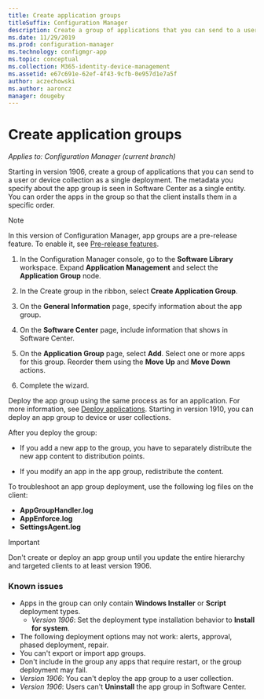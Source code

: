 ```yaml
---
title: Create application groups
titleSuffix: Configuration Manager
description: Create a group of applications that you can send to a user or device collection as a single deployment in Configuration Manager.
ms.date: 11/29/2019
ms.prod: configuration-manager
ms.technology: configmgr-app
ms.topic: conceptual
ms.collection: M365-identity-device-management
ms.assetid: e67c691e-62ef-4f43-9cfb-0e957d1e7a5f
author: aczechowski
ms.author: aaroncz
manager: dougeby
---
```


# Create application groups

*Applies to: Configuration Manager (current branch)*

<!--3555907-->

Starting in version 1906, create a group of applications that you can send to a user or device collection as a single deployment. The metadata you specify about the app group is seen in Software Center as a single entity. You can order the apps in the group so that the client installs them in a specific order.

> [!Note]  
> In this version of Configuration Manager, app groups are a pre-release feature. To enable it, see [Pre-release features](/configmgr/core/servers/manage/pre-release-features).  

1. In the Configuration Manager console, go to the **Software Library** workspace. Expand **Application Management** and select the **Application Group** node.  

1. In the Create group in the ribbon, select **Create Application Group**.

1. On the **General Information** page, specify information about the app group.  

1. On the **Software Center** page, include information that shows in Software Center.  

1. On the **Application Group** page, select **Add**. Select one or more apps for this group. Reorder them using the **Move Up** and **Move Down** actions.  

1. Complete the wizard.  

Deploy the app group using the same process as for an application. For more information, see [Deploy applications](/configmgr/apps/deploy-use/deploy-applications). Starting in version 1910, you can deploy an app group to device or user collections.

After you deploy the group:

- If you add a new app to the group, you have to separately distribute the new app content to distribution points.

- If you modify an app in the app group, redistribute the content.

To troubleshoot an app group deployment, use the following log files on the client:

- **AppGroupHandler.log**
- **AppEnforce.log**
- **SettingsAgent.log**

> [!Important]  
> Don't create or deploy an app group until you update the entire hierarchy and targeted clients to at least version 1906.

### Known issues

- Apps in the group can only contain **Windows Installer** or **Script** deployment types.
  - *Version 1906*: Set the deployment type installation behavior to **Install for system**.
- The following deployment options may not work: alerts, approval, phased deployment, repair.
- You can't export or import app groups.
- Don't include in the group any apps that require restart, or the group deployment may fail.
- *Version 1906*: You can't deploy the app group to a user collection.
- *Version 1906*: Users can't **Uninstall** the app group in Software Center.
